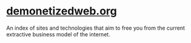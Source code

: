 # [demonetizedweb.org](https://demonetizedweb.org)
An index of sites and technologies that aim to free you from the current extractive business model of the internet.
